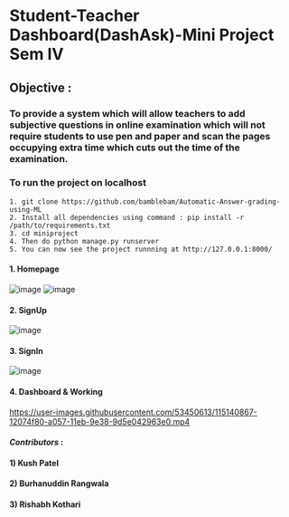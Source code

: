 
# Student-Teacher Dashboard(DashAsk)-Mini Project Sem IV

## Objective : 
### To provide a system which will allow teachers to add subjective questions in online examination which will not require students to use pen and paper and scan the pages occupying extra time which cuts out the time of the examination.

### To run the project on localhost
```
1. git clone https://github.com/bamblebam/Automatic-Answer-grading-using-ML
2. Install all dependencies using command : pip install -r /path/to/requirements.txt
3. cd miniproject
4. Then do python manage.py runserver
5. You can now see the project runnning at http://127.0.0.1:8000/
```

#### 1. Homepage <br>
![image](https://user-images.githubusercontent.com/59617133/115121074-61556d80-9fce-11eb-968b-2da1490511b8.png)
![image](https://user-images.githubusercontent.com/59617133/115121108-906bdf00-9fce-11eb-8813-4a87ac463d92.png)

#### 2. SignUp 
![image](https://user-images.githubusercontent.com/59617133/115121202-fb1d1a80-9fce-11eb-9bfb-d978230259e2.png)


#### 3. SignIn
![image](https://user-images.githubusercontent.com/59617133/115121383-13416980-9fd0-11eb-9d0a-6fd67770eb91.png)



#### 4. Dashboard & Working

https://user-images.githubusercontent.com/53450613/115140867-12074f80-a057-11eb-9e38-9d5e042963e0.mp4




#### _Contributors_ :
#### 1) Kush Patel
#### 2) Burhanuddin Rangwala
#### 3) Rishabh Kothari
